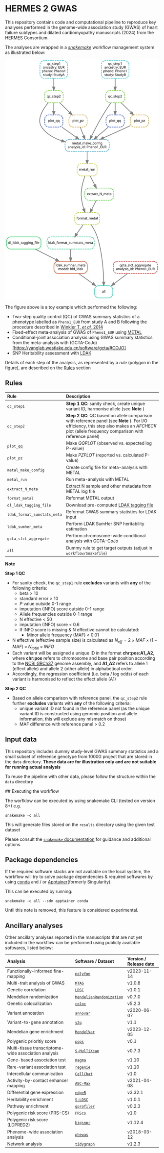 # HERMES 2 GWAS

This repository contains code and computational pipeline
to reproduce key analyses performed in the genome-wide association study (GWAS)
of heart failure subtypes and dilated cardiomyopathy manuscripts (2024)
from the HERMES Consortium.

The analyses are wrapped in a [*snakemake*](https://snakemake.github.io/) workflow management system
as illustrated below:

![Workflow rule graph](workflow/dag/test.svg)

The figure above is a toy example which performed the following:
* Two-step quality control (QC) of GWAS summary statistics of a phenotype labelled as `Pheno1_EUR` 
from study A and B following the procedure
described in [Winkler T, *et al.* 2014](https://www.nature.com/articles/nprot.2014.071) 
* Fixed-effect meta-analysis of GWAS of `Pheno1_EUR` using [METAL](https://www.ncbi.nlm.nih.gov/pmc/articles/PMC2922887/) 
* Conditional-joint association analysis using GWAS summary statistics from the meta-analysis with (GCTA-CoJo)[https://yanglab.westlake.edu.cn/software/gcta/#COJO]
* SNP Heritability assessment with [LDAK](https://dougspeed.com/snp-heritability/)  

Details of each step of the analysis, as represented by a *rule* (polygon in the figure),
are described on the [Rules](#rules) section

## Rules

| Rule                        | Description                                                                                                                                                                                                  |
| :-------------------------- | :----------------------------------------------------------------------------------------------------------------------------------------------------------------------------------------------------------- |
| `qc_step1`                  | **Step 1 QC**: sanity check, create unique variant ID, harmonise allele (see **Note** )                                                                                                          |
| `qc_step2`                  | **Step 2 QC**: QC based on allele comparison with reference panel (see **Note** ). For I/O efficiency, this step also makes an *AFCHECK* plot (allele frequency comparison with reference panel) |
| `plot_qq`                   | Make *QQPLOT* (observed vs. expected log P-value)                                                                                                                                                            |
| `plot_pz`                   | Make *PZPLOT* (reported vs. calculated P-value)                                                                                                                                                              |
| `metal_make_config`         | Create config file for meta-analysis with METAL                                                                                                                                                              |
| `metal_run`                 | Run meta-analysis with METAL                                                                                                                                                                                 |
| `extract_N_meta`            | Extract N sample and other metadata from METAL log file                                                                                                                                                      |
| `format_metal`              | Reformat METAL output                                                                                                                                                                                        |
| `dl_ldak_tagging_file`      | Download pre-computed [LDAK tagging file](https://dougspeed.com/pre-computed-tagging-files/)                                                                                                                 |
| `ldak_format_sumstats_meta` | Reformat GWAS summary statistics for LDAK input                                                                                                                                                              |
| `ldak_sumher_meta`          | Perform LDAK SumHer SNP heritability estimation                                                                                                                                                              |
| `gcta_slct_aggregate`       | Perform chromosome-wide conditional analysis with GCTA-CoJo                                                                                                                                                  |
| `all`                       | Dummy rule to get target outputs (adjust in `workflow/Snakefile`)                                                                                                                                            |

**Note**

**Step 1 QC**

-   For sanity check, the `qc_step1` rule **excludes** variants with **any** of the following criteria:
    -   beta \> 10
    -   standard error \> 10
    -   *P* value outside 0-1 range
    -   imputation (INFO) score outside 0-1 range
    -   Allele frequencies outside 0-1 range
    -   N effective \< 50
    -   imputation (INFO) score \< 0.6
    -   If INFO score is missing & N effective cannot be calculated:
        -   Minor allele frequency (MAF) \< 0.01
-   N effective (effective sample size) is calculated as $N_{eff} = 2 \times MAF \times (1-MAF) \times N_{total} \times INFO$
-   Each variant will be assigned a unique ID in the format **chr:pos:A1_A2**, where **chr:pos** refers to chromosome and base pair position according to the [NCBI GRCh37](https://www.ncbi.nlm.nih.gov/assembly/GCF_000001405.13/) genome assembly, and **A1**\_**A2** refers to allele 1 (effect allele) and allele 2 (other allele) in alphabetical order.
-   Accordingly, the regression coefficient (i.e. beta / log odds) of each variant is harmonised to reflect the effect allele (A1)

**Step 2 QC**

-   Based on allele comparison with reference panel, the `qc_step2` rule further **excludes** variants with **any** of the following criteria:
    -   unique variant ID not found in the reference panel (as the unique variant ID is constructed using genomic position and allele information, this will exclude any mismatch on those)
    -   MAF difference with reference panel \> 0.2


## Input data

This repository includes dummy study-level GWAS summary statistics and a small subset of reference genotype from 1000G project
that are stored in the `data` directory. 
**These data are for illustration only and are not suitable for running actual analysis**

To reuse the pipeline with other data, please follow the structure within the `data` directory

## Executing the workflow

The worfklow can be executed by using snakemake CLI (tested on version 8+) e.g. 

```
snakemake -c all
```

This will generate files stored on the `results` directory using the given test dataset

Please consult the [`snakemake` documentation](https://snakemake.readthedocs.io/en/stable/index.html) for guidance and additional options.

##  Package dependencies
If the required software stacks are not available on the local system,
the workflow will try to solve package dependencies & required softwares by
using [conda](https://conda.io/projects/conda/en/latest/user-guide/getting-started.html)
and / or [Apptainer](https://apptainer.org/docs/user/latest/index.html)(formerly Singularity).

This can be executed by running:

```
snakemake -c all --sdm apptainer conda
```

Until this note is removed, this feature is considered experimental.

## Ancillary analyses

Other ancillary analyses reported in the manuscripts that are not yet
included in the workflow can be performed using
publicly available softwares, listed below:

| Analysis                                             | Software / Dataset                                                                                    | Version  / Release date |
| :--------------------------------------------------- | :---------------------------------------------------------------------------------------------------- | :---------------------- |
| Functionally-informed fine-mapping                   | [`polyfun`](https://github.com/omerwe/polyfun)                                                        | v2023-11-14             |
| Multi-trait analysis of GWAS                         | [`MTAG`](https://github.com/JonJala/mtag)                                                             | v1.0.8                  |
| Genetic correlation                                  | [`LDSC`](https://github.com/bulik/ldsc)                                                               | v1.0.1                  |
| Mendelian randomization                              | [`MendelianRandomization`](https://cran.r-project.org/web/packages/MendelianRandomization/index.html) | v0.7.0                  |
| Genetic colocalization                               | [`coloc`](https://github.com/chr1swallace/coloc)                                                      | v5.2.3                  |
| Variant annotation                                   | [`annovar`](https://annovar.openbioinformatics.org/en/latest/)                                        | v2020-06-07             |
| Variant-to-gene annotation                           | [`v2g`](https://genetics.opentargets.org/)                                                            | v1.1                    |
| Mendelian gene enrichment                            | [`MendelVar`](https://mendelvar.mrcieu.ac.uk/)                                                        | v2023-12-05             |
| Polygenic prioritiy score                            | [`pops`](https://github.com/FinucaneLab/pops)                                                         | v0.1                    |
| Multi-tissue transcriptome-wide association analysis | [`S-MulTiXcan`](https://github.com/hakyimlab/MetaXcan)                                                | v0.7.3                  |
| Gene-based association test                          | [`magma`](https://cncr.nl/research/magma/)                                                            | v1.10                   |
| Rare-variant association test                        | [`regenie`](https://cncr.nl/research/magma/)                                                          | v1.10                   |
| Intercellular communication                          | [`CellChat`](https://github.com/sqjin/CellChat)                                                       | v1.0                    |
| Activity-by-contact enhancer mapping                 | [`ABC-Max`](https://github.com/EngreitzLab/ABC-GWAS-Paper)                                            | v2021-04-08             |
| Differential gene expression                         | [`edgeR`](https://bioconductor.org/packages/release/bioc/html/edgeR.html)                             | v3.32.1                 |
| Heritability enrichment                              | [`S-LDSC`](https://github.com/bulik/ldsc)                                                              | v1.0.1                  |
| Pathway enrichment                                   | [`gprofiler`](https://biit.cs.ut.ee/gprofiler/gost)                                                   | v0.2.3                  |
| Polygenic risk score (PRS-CS)                        | [`PRScs`](https://github.com/getian107/PRScs)                                                         | v1.0                    |
| Polygenic risk score (LDPRED2)                       | [`bigsnpr`](https://privefl.github.io/bigsnpr/index.html)                                             | v1.12.4                 |
| Phenome-wide association analysis                    | [`phewas`](https://github.com/PheWAS/PheWAS)                                                          | v2018-03-12             |
| Network analysis                                     | [`tidygraph`](https://tidygraph.data-imaginist.com/)                                                  | v1.2.3                  |




